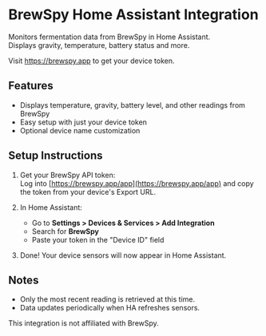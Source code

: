 # BrewSpy Home Assistant Integration

Monitors fermentation data from BrewSpy in Home Assistant.  
Displays gravity, temperature, battery status and more.

Visit https://brewspy.app to get your device token.

## Features

- Displays temperature, gravity, battery level, and other readings from BrewSpy
- Easy setup with just your device token
- Optional device name customization

## Setup Instructions

1. Get your BrewSpy API token:  
   Log into [https://brewspy.app/app](https://brewspy.app/app) and copy the token from your device's Export URL.

2. In Home Assistant:
   - Go to **Settings > Devices & Services > Add Integration**
   - Search for **BrewSpy**
   - Paste your token in the "Device ID" field

3. Done! Your device sensors will now appear in Home Assistant.

## Notes

- Only the most recent reading is retrieved at this time.
- Data updates periodically when HA refreshes sensors.

This integration is not affiliated with BrewSpy.
